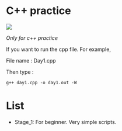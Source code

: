 # C++ practice
[![](https://img.shields.io/badge/Level-Beginner-blue)](https://github.com/chiehpower/cxx_practice)

*Only for c++ practice*

If you want to run the cpp file.
For example,

File name : Day1.cpp

Then type :
```
g++ day1.cpp -o day1.out -W
```

# List
- Stage_1: For beginner. Very simple scripts. 

